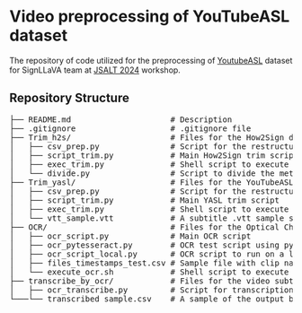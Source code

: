 # Video preprocessing of YouTubeASL dataset

The repository of code utilized for the preprocessing of [YoutubeASL](https://arxiv.org/abs/2306.15162) dataset for SignLLaVA team at [JSALT 2024](https://www.clsp.jhu.edu/2024-tenth-jelinek-summer-workshop-on-speech-and-language-technology-schedule/) workshop.

## Repository Structure
<pre>
├── README.md                     # Description  
├── .gitignore                    # .gitignore file  
├── Trim_h2s/                     # Files for the How2Sign dataset trimming  
│   ├── csv_prep.py               # Script for the restructuralization of the original H2S metadata csv  
│   ├── script_trim.py            # Main How2Sign trim script  
│   ├── exec_trim.py              # Shell script to execute script_trim.py with PBS  
│   └── divide.py                 # Script to divide the metadata file  
├── Trim_yasl/                    # Files for the YouTubeASL dataset trimming  
│   ├── csv_prep.py               # Script for the restructuralization of the original YASL metadata csv  
│   ├── script_trim.py            # Main YASL trim script  
│   ├── exec_trim.py              # Shell script to execute script_trim.py with PBS  
│   └── vtt_sample.vtt            # A subtitle .vtt sample source file  
├── OCR/                          # Files for the Optical Character Recognition and inpaint of detected text in videos  
│   ├── ocr_script.py             # Main OCR script  
│   ├── ocr_pytesseract.py        # OCR test script using pytesseract library  
│   ├── ocr_script_local.py       # OCR script to run on a local machine for testing  
│   ├── files_timestamps_test.csv # Sample file with clip names and identifier if processed  
│   └── execute_ocr.sh            # Shell script to execute ocr_script.py with PBS  
├── transcribe_by_ocr/            # Files for the video subtitles transcription  
│   ├── ocr_transcribe.py         # Script for transcription of embedded subtitles in the video to a .csv file  
└───└── transcribed_sample.csv    # A sample of the output before post-processing  
</pre>